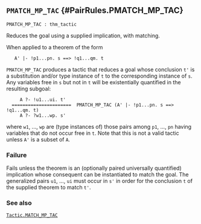 ## `PMATCH_MP_TAC` {#PairRules.PMATCH_MP_TAC}


```
PMATCH_MP_TAC : thm_tactic
```



Reduces the goal using a supplied implication, with matching.


When applied to a theorem of the form
    
       A' |- !p1...pn. s ==> !q1...qm. t
    
`PMATCH_MP_TAC` produces a tactic that reduces a goal whose
conclusion `t'` is a substitution and/or type instance of `t` to the
corresponding instance of `s`. Any variables free in `s` but not in `t` will
be existentially quantified in the resulting subgoal:
    
         A ?- !u1...ui. t'
      ======================  PMATCH_MP_TAC (A' |- !p1...pn. s ==> !q1...qm. t)
         A ?- ?w1...wp. s'
    
where `w1`, ..., `wp` are (type instances of) those pairs among
`p1`, ..., `pn` having variables that do not occur free in `t`.
Note that this is not a valid tactic unless `A'` is a subset of `A`.

### Failure

Fails unless the theorem is an (optionally paired universally quantified)
implication whose consequent can be instantiated to match the goal.
The generalized pairs `u1`, ..., `ui` must occur in `s'` in order for the
conclusion `t` of the supplied theorem to match `t'`.

### See also

[`Tactic.MATCH_MP_TAC`](#Tactic.MATCH_MP_TAC)

